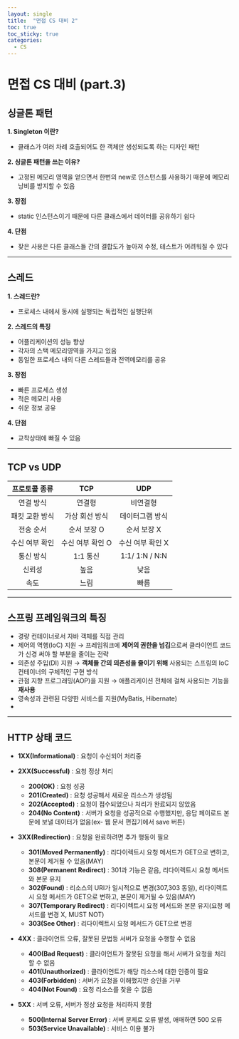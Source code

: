 ```yaml
---
layout: single
title:  "면접 CS 대비 2"
toc: true
toc_sticky: true
categories:
  - CS
---
```


#  면접 CS 대비 (part.3)



## 싱글톤 패턴

**1. Singleton 이란?**

- 클래스가 여러 차례 호출되어도 한 객체만 생성되도록 하는 디자인 패턴



**2. 싱글톤 패턴을 쓰는 이유?**

- 고정된 메모리 영역을 얻으면서 한번의 new로 인스턴스를 사용하기 때문에 메모리 낭비를 방지할 수 있음



**3. 장점**

- static 인스턴스이기 때문에 다른 클래스에서 데이터를 공유하기 쉽다



**4. 단점**

- 잦은 사용은 다른 클래스들 간의 결합도가 높아져 수정, 테스트가 어려워질 수 있다



---



## 스레드

**1. 스레드란?**

- 프로세스 내에서 동시에 실행되는 독립적인 실행단위



**2. 스레드의 특징**

- 어플리케이션의 성능 향상
- 각자의 스택 메모리영역을 가지고 있음
- 동일한 프로세스 내의 다른 스레드들과 전역메모리를 공유



**3. 장점**

- 빠른 프로세스 생성
- 적은 메모리 사용
- 쉬운 정보 공유



**4. 단점**

- 교착상태에 빠질 수 있음



---



## TCP vs UDP

| 프로토콜 종류  |       TCP        |       UDP        |
| :------------: | :--------------: | :--------------: |
|   연결 방식    |      연결형      |     비연결형     |
| 패킷 교환 방식 |  가상 회선 방식  | 데이터그램 방식  |
|   전송 순서    |   순서 보장 O    |   순서 보장 X    |
| 수신 여부 확인 | 수신 여부 확인 O | 수신 여부 확인 X |
|   통신 방식    |     1:1 통신     |  1:1/ 1:N / N:N  |
|     신뢰성     |       높음       |       낮음       |
|      속도      |       느림       |       빠름       |



---



## 스프링 프레임워크의 특징



- 경량 컨테이너로서 자바 객체를 직접 관리
- 제어의 역행(IoC) 지원 → 프레임워크에 **제어의 권한을 넘김**으로써 클라이언트 코드가 신경 써야 할 부분을 줄이는 전략
- 의존성 주입(DI) 지원 → **객체들 간의 의존성을 줄이기 위해** 사용되는 스프링의 IoC 컨테이너의 구체적인 구현 방식
- 관점 지향 프로그래밍(AOP)을 지원 →  애플리케이션 전체에 걸쳐 사용되는 기능을 **재사용**
- 영속성과 관련된 다양한 서비스를 지원(MyBatis, Hibernate)
- 



---



## HTTP 상태 코드



- **1XX(Informational)** : 요청이 수신되어 처리중
  
  
  
- **2XX(Successful)** : 요청 정상 처리
  
  - **200(OK)** : 요청 성공
  - **201(Created)** : 요청 성공해서 새로운 리소스가 생성됨
  - **202(Accepted)** : 요청이 접수되었으나 처리가 완료되지 않았음
  - **204(No Content)** : 서버가 요청을 성공적으로 수행했지만, 응답 페이로드 본문에 보낼 데이터가 없음(ex- 웹 문서 편집기에서 save 버튼)



- **3XX(Redirection)** : 요청을 완료하려면 추가 행동이 필요
  - **301(Moved Permanently)** : 리다이렉트시 요청 메서드가 GET으로 변하고, 본문이 제거될 수 있음(MAY)
  - **308(Permanent Redirect)** : 301과 기능은 같음, 리다이렉트시 요청 메서드와 본문 유지
  - **302(Found)** : 리소스의 URI가 일시적으로 변경(307,303 동일), 리다이렉트시 요청 메서드가 GET으로 변하고, 본문이 제거될 수 있음(MAY)
  - **307(Temporary Redirect)** : 리다이렉트시 요청 메서드와 본문 유지(요청 메서드를 변경 X, MUST NOT)
  - **303(See Other)** : 리다이렉트시 요청 메서드가 GET으로 변경



- **4XX** : 클라이언트 오류, 잘못된 문법등 서버가 요청을 수행할 수 없음
  - **400(Bad Request)** : 클라이언트가 잘못된 요청을 해서 서버가 요청을 처리할 수 없음
  - **401(Unauthorized)** : 클라이언트가 해당 리소스에 대한 인증이 필요
  - **403(Forbidden)** : 서버가 요청을 이해했지만 승인을 거부
  - **404(Not Found)** : 요청 리소스를 찾을 수 없음



- **5XX** : 서버 오류, 서버가 정상 요청을 처리하지 못함
  - **500(Internal Server Error)** : 서버 문제로 오류 발생, 애매하면 500 오류
  - **503(Service Unavailable)** : 서비스 이용 불가
